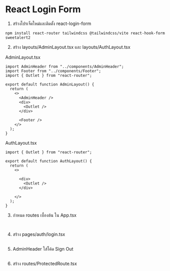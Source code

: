 # React Login Form

1) สร้างโปรเจ็คใหม่และติดตั้ง react-login-form

```
npm install react-router tailwindcss @tailwindcss/vite react-hook-form sweetalert2
```

2) สร้าง layouts/AdminLayout.tsx และ layouts/AuthLayout.tsx

AdminLayout.tsx
```
import AdminHeader from "../components/AdminHeader";
import Footer from "../components/Footer";
import { Outlet } from "react-router";

export default function AdminLayout() {
  return (
    <>
      <AdminHeader />
      <div>
        <Outlet />
      </div>

      <Footer />
    </>
  );
}

```

AuthLayout.tsx
```
import { Outlet } from "react-router";

export default function AuthLayout() {
  return (
    <>

      <div>
        <Outlet />
      </div>

    </>
  );
}

```

3) กำหนด routes เบื้องต้น ใน App.tsx

```


```


4) สร้าง pages/auth/login.tsx

```

```

5) AdminHeader ใส่โค้ด Sign Out


```

```


6) สร้าง routes/ProtectedRoute.tsx

```

```


